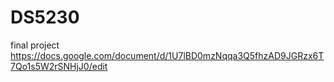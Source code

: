 # DS5230
final project
https://docs.google.com/document/d/1U7lBD0mzNqqa3Q5fhzAD9JGRzx6T7Qo1s5W2rSNHjJ0/edit
